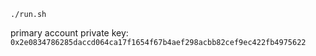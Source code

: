```shell
./run.sh
```
primary account private key: `0x2e0834786285daccd064ca17f1654f67b4aef298acbb82cef9ec422fb4975622`